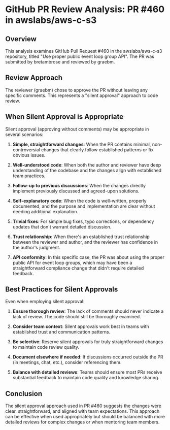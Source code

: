 # GitHub PR Review Analysis: PR #460 in awslabs/aws-c-s3

## Overview
This analysis examines GitHub Pull Request #460 in the awslabs/aws-c-s3 repository, titled "Use proper public event loop group API". The PR was submitted by bretambrose and reviewed by graebm.

## Review Approach
The reviewer (graebm) chose to approve the PR without leaving any specific comments. This represents a "silent approval" approach to code review.

## When Silent Approval is Appropriate

Silent approval (approving without comments) may be appropriate in several scenarios:

1. **Simple, straightforward changes**: When the PR contains minimal, non-controversial changes that clearly follow established patterns or fix obvious issues.

2. **Well-understood code**: When both the author and reviewer have deep understanding of the codebase and the changes align with established team practices.

3. **Follow-up to previous discussions**: When the changes directly implement previously discussed and agreed-upon solutions.

4. **Self-explanatory code**: When the code is well-written, properly documented, and the purpose and implementation are clear without needing additional explanation.

5. **Trivial fixes**: For simple bug fixes, typo corrections, or dependency updates that don't warrant detailed discussion.

6. **Trust relationship**: When there's an established trust relationship between the reviewer and author, and the reviewer has confidence in the author's judgment.

7. **API conformity**: In this specific case, the PR was about using the proper public API for event loop groups, which may have been a straightforward compliance change that didn't require detailed feedback.

## Best Practices for Silent Approvals

Even when employing silent approval:

1. **Ensure thorough review**: The lack of comments should never indicate a lack of review. The code should still be thoroughly examined.

2. **Consider team context**: Silent approvals work best in teams with established trust and communication patterns.

3. **Be selective**: Reserve silent approvals for truly straightforward changes to maintain code review quality.

4. **Document elsewhere if needed**: If discussions occurred outside the PR (in meetings, chat, etc.), consider referencing them.

5. **Balance with detailed reviews**: Teams should ensure most PRs receive substantial feedback to maintain code quality and knowledge sharing.

## Conclusion

The silent approval approach used in PR #460 suggests the changes were clear, straightforward, and aligned with team expectations. This approach can be effective when used appropriately but should be balanced with more detailed reviews for complex changes or when mentoring team members.